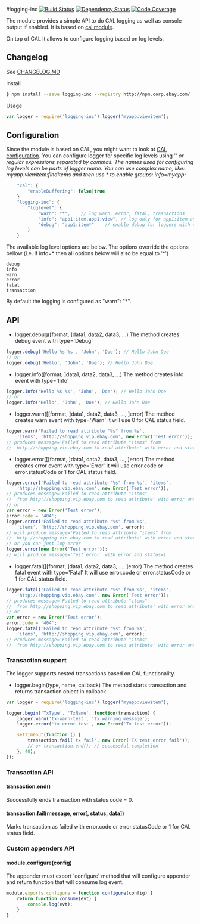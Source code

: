 #logging-inc
[![Build Status](https://ebayci.qa.ebay.com/CI-Instance/buildStatus/icon?job=logging-inc)](https://ebayci.qa.ebay.com/CI-Instance/job/logging-inc) [![Dependency Status](https://nodevalid-i3ey5.vip.lvs01.dev.ebayc3.com/nodejs/logging-inc.svg)](https://nodevalid-i3ey5.vip.lvs01.dev.ebayc3.com/nodejs/logging-inc)  [![Code Coverage](https://nodevalid-i3ey5.vip.lvs01.dev.ebayc3.com/coverage/nodejs/logging-inc)](http://sonar/dashboard/index?id=logging-inc)


The module provides a simple API to do CAL logging as well as console output if enabled.
It is based on [cal module](https://github.corp.ebay.com/nodejs/node-cal).

On top of CAL it allows to configure logging based on log levels.

## Changelog

See   [CHANGELOG.MD](https://github.corp.ebay.com/nodejs/logging-inc/blob/master/CHANGELOG.md#changelog)

Install
```bash
$ npm install --save logging-inc --registry http://npm.corp.ebay.com/
```

Usage
```javascript
var logger = require('logging-inc').logger('myapp:viewitem');
```

## Configuration

Since the module is based on CAL, you might want to look at [CAL configuration](https://github.corp.ebay.com/nodejs/node-cal).
You can configure logger for specific log levels using '*' or regular expressions separated by commas.
The names used for configuring log levels can be parts of logger name. You can use complex name, like: myapp:viewitem:findItems and then use * to enable groups: info=myapp:*

```js
    "cal": {
        "enableBuffering": false|true
    }
    "logging-inc": {
        "loglevel": {
            "warn": "*",    // log warn, error, fatal, trasnactions
            "info": "app1:item,app1:view", // log only for app1:item and app1:view
            "debug": "app1:item*"    // enable debug for loggers with name that starts with app1:item
        }
    }
```
The available log level options are below. The options override the options bellow (i.e. if info=* then all options below will also be equal to '*')
```
debug
info
warn
error
fatal
transaction
```
By default the logging is configured as "warn": "*".

## API

* logger.debug([format, ]data1, data2, data3, ...)
The method creates debug event with type='Debug'
```javascript
logger.debug('Hello %s %s', 'John', 'Doe'); // Hello John Doe
// or
logger.debug('Hello', 'John', 'Doe'); // Hello John Doe
```

* logger.info([format, ]data1, data2, data3, ...)
The method creates info event with type='Info'
```javascript
logger.info('Hello %s %s', 'John', 'Doe'); // Hello John Doe
// or
logger.info('Hello', 'John', 'Doe'); // Hello John Doe
```

* logger.warn([[format, ]data1, data2, data3, ..., ]error)
The method creates warn event with type='Warn'
It will use 0 for CAL status field.
```javascript
logger.warn('Failed to read attribute "%s" from %s',
    'items', 'http://shopping.vip.ebay.com', new Error('Test error'));
// produces message='Failed to read attribute "items" from
//  http://shopping.vip.ebay.com to read attribute' with error and status=0
```

* logger.error([[format, ]data1, data2, data3, ..., ]error)
The method creates error event with type='Error'
It will use error.code or error.statusCode or 1 for CAL status field.
```javascript
logger.error('Failed to read attribute "%s" from %s', 'items',
    'http://shopping.vip.ebay.com', new Error('Test error'));
// produces message='Failed to read attribute "items"
//  from http://shopping.vip.ebay.com to read attribute' with error and status=1
// or
var error = new Error('Test error');
error.code = '404';
logger.error('Failed to read attribute "%s" from %s',
    'items', 'http://shopping.vip.ebay.com', error);
// will produce message='Failed to read attribute "items" from
//  http://shopping.vip.ebay.com to read attribute' with error and status=404
// or you can just log error
logger.error(new Error('Test error'));
// will produce message='Test error' with error and status=1
```

* logger.fatal([[format, ]data1, data2, data3, ..., ]error)
The method creates fatal event with type='Fatal'
It will use error.code or error.statusCode or 1 for CAL status field.
```javascript
logger.fatal('Failed to read attribute "%s" from %s', 'items',
    'http://shopping.vip.ebay.com', new Error('Test error'));
// produces message='Failed to read attribute "items"
//  from http://shopping.vip.ebay.com to read attribute' with error and status=1
// or
var error = new Error('Test error');
error.code = '404';
logger.fatal('Failed to read attribute "%s" from %s',
    'items', 'http://shopping.vip.ebay.com', error);
// Produces message='Failed to read attribute "items"
//  from http://shopping.vip.ebay.com to read attribute' with error and status=404
```

### Transaction support
The logger supports nested transactions based on CAL functionality.

* logger.begin(type, name, callback)
The method starts transaction and returns transaction object in callback

```javascript
var logger = require('logging-inc').logger('myapp:viewitem');

logger.begin('TxType', 'TxName', function(transaction) {
    logger.warn('tx-warn-test', 'tx warning message');
    logger.error('tx-error-test', new Error('Tx test error'));

    setTimeout(function () {
        transaction.fail('tx fail', new Error('TX test error fail'));
        // or transaction.end(); // successful completion
    }, 40);
});
```

### Transaction API
#### transaction.end()
Successfully ends transaction with status code = 0.

#### transaction.fail(message, error[, status, data])
Marks transaction as failed with error.code or error.statusCode or 1 for CAL status field.

### Custom appenders API
#### module.configure(config)
The appender must export 'configure' method that will configure appender and return function that will consume log event.

```javascript
module.exports.configure = function configure(config) {
    return function consume(evt) {
        console.log(evt);
    }
}
```
